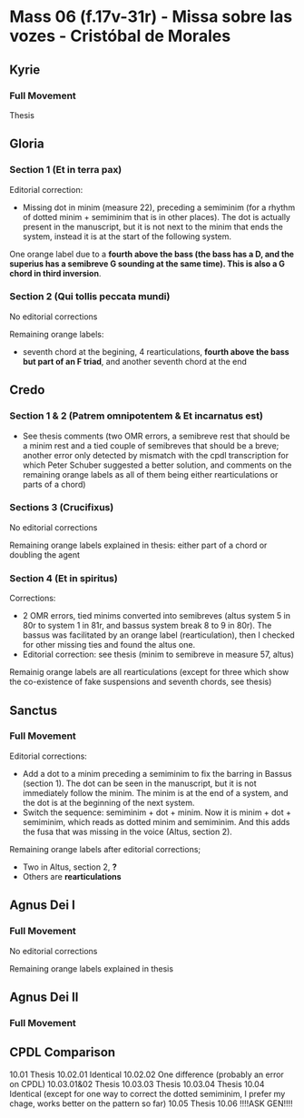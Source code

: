 # Mass 06 (f.17v-31r) - Missa sobre las vozes - Cristóbal de Morales



## Kyrie
### Full Movement

Thesis


## Gloria
### Section 1 (Et in terra pax)

Editorial correction:
- Missing dot in minim (measure 22), preceding a semiminim (for a rhythm of dotted minim + semiminim that is in other places). The dot is actually present in the manuscript, but it is not next to the minim that ends the system, instead it is at the start of the following system.

One orange label due to a **fourth above the bass (the bass has a D, and the superius has a semibreve G sounding at the same time). This is also a G chord in third inversion**.


### Section 2 (Qui tollis peccata mundi)

No editorial corrections

Remaining orange labels:
- seventh chord at the begining, 4 rearticulations, **fourth above the bass but part of an F triad**, and another seventh chord at the end


## Credo 
### Section 1 & 2 (Patrem omnipotentem & Et incarnatus est)

- See thesis comments (two OMR errors, a semibreve rest that should be a minim rest and a tied couple of semibreves that should be a breve; another error only detected by mismatch with the cpdl transcription for which Peter Schuber suggested a better solution, and comments on the remaining orange labels as all of them being either rearticulations or parts of a chord)

### Sections 3 (Crucifixus)
No editorial corrections

Remaining orange labels explained in thesis: either part of a chord or doubling the agent


### Section 4 (Et in spiritus)

Corrections:
- 2 OMR errors, tied minims converted into semibreves (altus system 5 in 80r to system 1 in 81r, and bassus system break 8 to 9 in 80r). The bassus was facilitated by an orange label (rearticulation), then I checked for other missing ties and found the altus one.
- Editorial correction: see thesis (minim to semibreve in measure 57, altus)

Remainig orange labels are all rearticulations (except for three which show the co-existence of fake suspensions and seventh chords, see thesis)


## Sanctus
### Full Movement

Editorial corrections:
- Add a dot to a minim preceding a semiminim to fix the barring in Bassus (section 1). The dot can be seen in the manuscript, but it is not immediately follow the minim. The minim is at the end of a system, and the dot is at the beginning of the next system.
- Switch the sequence: semiminim + dot + minim. Now it is minim + dot + semiminim, which reads as dotted minim and semiminim. And this adds the fusa that was missing in the voice (Altus, section 2).

Remaining orange labels after editorial corrections;
- Two in Altus, section 2, **?**
- Others are **rearticulations**



## Agnus Dei I
### Full Movement
No editorial corrections

Remaining orange labels explained in thesis


## Agnus Dei II
### Full Movement



## CPDL Comparison
10.01	Thesis
10.02.01	Identical
10.02.02	One difference (probably an error on CPDL)
10.03.01&02	Thesis
10.03.03	Thesis
10.03.04	Thesis
10.04	Identical (except for one way to correct the dotted semiminim, I prefer my chage, works better on the pattern so far)
10.05	Thesis
10.06	!!!!ASK GEN!!!!
